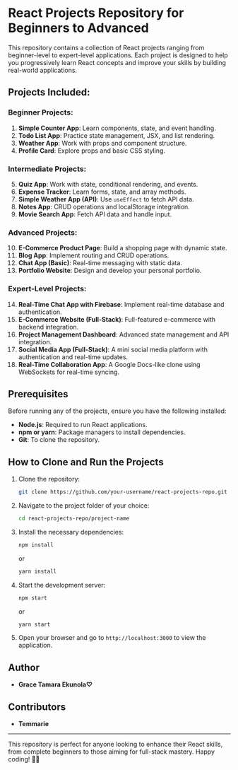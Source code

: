 # React Projects Repository for Beginners to Advanced

This repository contains a collection of React projects ranging from beginner-level to expert-level applications. Each project is designed to help you progressively learn React concepts and improve your skills by building real-world applications.

## Projects Included:
### Beginner Projects:
1. **Simple Counter App**: Learn components, state, and event handling.
2. **Todo List App**: Practice state management, JSX, and list rendering.
3. **Weather App**: Work with props and component structure.
4. **Profile Card**: Explore props and basic CSS styling.

### Intermediate Projects:
5. **Quiz App**: Work with state, conditional rendering, and events.
6. **Expense Tracker**: Learn forms, state, and array methods.
7. **Simple Weather App (API)**: Use `useEffect` to fetch API data.
8. **Notes App**: CRUD operations and localStorage integration.
9. **Movie Search App**: Fetch API data and handle input.

### Advanced Projects:
10. **E-Commerce Product Page**: Build a shopping page with dynamic state.
11. **Blog App**: Implement routing and CRUD operations.
12. **Chat App (Basic)**: Real-time messaging with static data.
13. **Portfolio Website**: Design and develop your personal portfolio.

### Expert-Level Projects:
14. **Real-Time Chat App with Firebase**: Implement real-time database and authentication.
15. **E-Commerce Website (Full-Stack)**: Full-featured e-commerce with backend integration.
16. **Project Management Dashboard**: Advanced state management and API integration.
17. **Social Media App (Full-Stack)**: A mini social media platform with authentication and real-time updates.
18. **Real-Time Collaboration App**: A Google Docs-like clone using WebSockets for real-time syncing.

## Prerequisites

Before running any of the projects, ensure you have the following installed:

- **Node.js**: Required to run React applications.
- **npm or yarn**: Package managers to install dependencies.
- **Git**: To clone the repository.

## How to Clone and Run the Projects

1. Clone the repository:
   ```bash
   git clone https://github.com/your-username/react-projects-repo.git
   ```

2. Navigate to the project folder of your choice:
   ```bash
   cd react-projects-repo/project-name
   ```

3. Install the necessary dependencies:
   ```bash
   npm install
   ```
   or
   ```bash
   yarn install
   ```

4. Start the development server:
   ```bash
   npm start
   ```
   or
   ```bash
   yarn start
   ```

5. Open your browser and go to `http://localhost:3000` to view the application.

## Author

- **Grace Tamara Ekunola♡**

## Contributors

- **Temmarie**


---

This repository is perfect for anyone looking to enhance their React skills, from complete beginners to those aiming for full-stack mastery. Happy coding! 💫💫